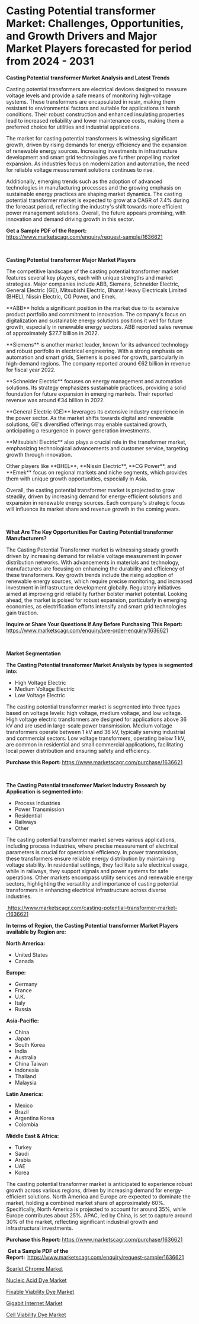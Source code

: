 <p><h1>Casting Potential transformer Market: Challenges, Opportunities, and Growth Drivers and Major Market Players forecasted for period from 2024 - 2031</h1></p><p><strong>Casting Potential transformer Market Analysis and Latest Trends</strong></p>
<p><p>Casting potential transformers are electrical devices designed to measure voltage levels and provide a safe means of monitoring high-voltage systems. These transformers are encapsulated in resin, making them resistant to environmental factors and suitable for applications in harsh conditions. Their robust construction and enhanced insulating properties lead to increased reliability and lower maintenance costs, making them a preferred choice for utilities and industrial applications.</p><p>The market for casting potential transformers is witnessing significant growth, driven by rising demands for energy efficiency and the expansion of renewable energy sources. Increasing investments in infrastructure development and smart grid technologies are further propelling market expansion. As industries focus on modernization and automation, the need for reliable voltage measurement solutions continues to rise.</p><p>Additionally, emerging trends such as the adoption of advanced technologies in manufacturing processes and the growing emphasis on sustainable energy practices are shaping market dynamics. The casting potential transformer market is expected to grow at a CAGR of 7.4% during the forecast period, reflecting the industry's shift towards more efficient power management solutions. Overall, the future appears promising, with innovation and demand driving growth in this sector.</p></p>
<p><strong>Get a Sample PDF of the Report:&nbsp;</strong> <a href="https://www.marketscagr.com/enquiry/request-sample/1636621?utm_campaign=2008&utm_medium=2&utm_source=Github&utm_content=ia&utm_term=27122024&utm_id=casting-potential-transformer">https://www.marketscagr.com/enquiry/request-sample/1636621</a></p>
<p>&nbsp;</p>
<p><strong>Casting Potential transformer Major Market Players</strong></p>
<p><p>The competitive landscape of the casting potential transformer market features several key players, each with unique strengths and market strategies. Major companies include ABB, Siemens, Schneider Electric, General Electric (GE), Mitsubishi Electric, Bharat Heavy Electricals Limited (BHEL), Nissin Electric, CG Power, and Emek.</p><p>**ABB** holds a significant position in the market due to its extensive product portfolio and commitment to innovation. The company's focus on digitalization and sustainable energy solutions positions it well for future growth, especially in renewable energy sectors. ABB reported sales revenue of approximately $27.7 billion in 2022.</p><p>**Siemens** is another market leader, known for its advanced technology and robust portfolio in electrical engineering. With a strong emphasis on automation and smart grids, Siemens is poised for growth, particularly in high-demand regions. The company reported around €62 billion in revenue for fiscal year 2022.</p><p>**Schneider Electric** focuses on energy management and automation solutions. Its strategy emphasizes sustainable practices, providing a solid foundation for future expansion in emerging markets. Their reported revenue was around €34 billion in 2022.</p><p>**General Electric (GE)** leverages its extensive industry experience in the power sector. As the market shifts towards digital and renewable solutions, GE's diversified offerings may enable sustained growth, anticipating a resurgence in power generation investments. </p><p>**Mitsubishi Electric** also plays a crucial role in the transformer market, emphasizing technological advancements and customer service, targeting growth through innovation.</p><p>Other players like **BHEL**, **Nissin Electric**, **CG Power**, and **Emek** focus on regional markets and niche segments, which provides them with unique growth opportunities, especially in Asia.</p><p>Overall, the casting potential transformer market is projected to grow steadily, driven by increasing demand for energy-efficient solutions and expansion in renewable energy sources. Each company's strategic focus will influence its market share and revenue growth in the coming years.</p></p>
<p>&nbsp;</p>
<p><strong>What Are The Key Opportunities For Casting Potential transformer Manufacturers?</strong></p>
<p><p>The Casting Potential Transformer market is witnessing steady growth driven by increasing demand for reliable voltage measurement in power distribution networks. With advancements in materials and technology, manufacturers are focusing on enhancing the durability and efficiency of these transformers. Key growth trends include the rising adoption of renewable energy sources, which require precise monitoring, and increased investment in infrastructure development globally. Regulatory initiatives aimed at improving grid reliability further bolster market potential. Looking ahead, the market is poised for robust expansion, particularly in emerging economies, as electrification efforts intensify and smart grid technologies gain traction.</p></p>
<p><strong>Inquire or Share Your Questions If Any Before Purchasing This Report:</strong> <a href="https://www.marketscagr.com/enquiry/pre-order-enquiry/1636621?utm_campaign=2008&utm_medium=2&utm_source=Github&utm_content=ia&utm_term=27122024&utm_id=casting-potential-transformer">https://www.marketscagr.com/enquiry/pre-order-enquiry/1636621</a></p>
<p>&nbsp;</p>
<p><strong>Market Segmentation</strong></p>
<p><strong>The Casting Potential transformer Market Analysis by types is segmented into:</strong></p>
<p><ul><li>High Voltage Electric</li><li>Medium Voltage Electric</li><li>Low Voltage Electric</li></ul></p>
<p><p>The casting potential transformer market is segmented into three types based on voltage levels: high voltage, medium voltage, and low voltage. High voltage electric transformers are designed for applications above 36 kV and are used in large-scale power transmission. Medium voltage transformers operate between 1 kV and 36 kV, typically serving industrial and commercial sectors. Low voltage transformers, operating below 1 kV, are common in residential and small commercial applications, facilitating local power distribution and ensuring safety and efficiency.</p></p>
<p><strong>Purchase this Report:&nbsp;</strong><a href="https://www.marketscagr.com/purchase/1636621?utm_campaign=2008&utm_medium=2&utm_source=Github&utm_content=ia&utm_term=27122024&utm_id=casting-potential-transformer">https://www.marketscagr.com/purchase/1636621</a></p>
<p>&nbsp;</p>
<p><strong>The Casting Potential transformer Market Industry Research by Application is segmented into:</strong></p>
<p><ul><li>Process Industries</li><li>Power Transmission</li><li>Residential</li><li>Railways</li><li>Other</li></ul></p>
<p><p>The casting potential transformer market serves various applications, including process industries, where precise measurement of electrical parameters is crucial for operational efficiency. In power transmission, these transformers ensure reliable energy distribution by maintaining voltage stability. In residential settings, they facilitate safe electrical usage, while in railways, they support signals and power systems for safe operations. Other markets encompass utility services and renewable energy sectors, highlighting the versatility and importance of casting potential transformers in enhancing electrical infrastructure across diverse industries.</p></p>
<p><a href="https://www.marketscagr.com/casting-potential-transformer-market-r1636621?utm_campaign=2008&utm_medium=2&utm_source=Github&utm_content=ia&utm_term=27122024&utm_id=casting-potential-transformer">&nbsp;https://www.marketscagr.com/casting-potential-transformer-market-r1636621</a></p>
<p><strong>In terms of Region, the Casting Potential transformer Market Players available by Region are:</strong></p>
<p>
    <p> <strong> North America: </strong>
        <ul>
            <li>United States</li>
            <li>Canada</li>
        </ul>
        </p> 
    <p> <strong> Europe: </strong>
        <ul>
            <li>Germany</li>
            <li>France</li>
            <li>U.K.</li>
            <li>Italy</li>
            <li>Russia</li>
        </ul>
        </p> 
    <p> <strong> Asia-Pacific: </strong>
        <ul>
            <li>China</li>
            <li>Japan</li>
            <li>South Korea</li>
            <li>India</li>
            <li>Australia</li>
            <li>China Taiwan</li>
            <li>Indonesia</li>
            <li>Thailand</li>
            <li>Malaysia</li>
        </ul>
        </p> 
    <p> <strong> Latin America: </strong>
        <ul>
            <li>Mexico</li>
            <li>Brazil</li>
            <li>Argentina Korea</li>
            <li>Colombia</li>
        </ul>
        </p> 
    <p> <strong> Middle East & Africa: </strong>
        <ul>
            <li>Turkey</li>
            <li>Saudi</li>
            <li>Arabia</li>
            <li>UAE</li>
            <li>Korea</li>
        </ul>
    </p>
    </p>
<p><p>The casting potential transformer market is anticipated to experience robust growth across various regions, driven by increasing demand for energy-efficient solutions. North America and Europe are expected to dominate the market, holding a combined market share of approximately 60%. Specifically, North America is projected to account for around 35%, while Europe contributes about 25%. APAC, led by China, is set to capture around 30% of the market, reflecting significant industrial growth and infrastructural investments.</p></p>
<p><strong>Purchase this Report: </strong><a href="https://www.marketscagr.com/purchase/1636621?utm_campaign=2008&utm_medium=2&utm_source=Github&utm_content=ia&utm_term=27122024&utm_id=casting-potential-transformer">https://www.marketscagr.com/purchase/1636621</a></p>
<p>&nbsp;<strong>Get a Sample PDF of the Report:&nbsp;&nbsp;</strong><a href="https://www.marketscagr.com/enquiry/request-sample/1636621?utm_campaign=2008&utm_medium=2&utm_source=Github&utm_content=ia&utm_term=27122024&utm_id=casting-potential-transformer">https://www.marketscagr.com/enquiry/request-sample/1636621</a></p>
<p><strong></strong></p>
<p><p><a href="https://www.linkedin.com/pulse/c-glance-reports-anmec?utm_campaign=2008&utm_medium=2&utm_source=Github&utm_content=ia&utm_term=27122024&utm_id=casting-potential-transformer">Scarlet Chrome Market</a></p><p><a href="https://www.linkedin.com/pulse/market-leaders-laggards-global-nucleic-acid-dye-trends-forecast-qmjnf?utm_campaign=2008&utm_medium=2&utm_source=Github&utm_content=ia&utm_term=27122024&utm_id=casting-potential-transformer">Nucleic Acid Dye Market</a></p><p><a href="https://www.linkedin.com/pulse/fixable-viability-dye-market-drivers-competitive-strategy-insights-o8zpe?utm_campaign=2008&utm_medium=2&utm_source=Github&utm_content=ia&utm_term=27122024&utm_id=casting-potential-transformer">Fixable Viability Dye Market</a></p><p><a href="https://www.linkedin.com/pulse/acomprehensive-analysis-gigabit-internet-market-covering-yaiof?utm_campaign=2008&utm_medium=2&utm_source=Github&utm_content=ia&utm_term=27122024&utm_id=casting-potential-transformer">Gigabit Internet Market</a></p><p><a href="https://www.linkedin.com/pulse/driving-forces-behind-cell-viability-dye-market-expansion-expected-dua1e?utm_campaign=2008&utm_medium=2&utm_source=Github&utm_content=ia&utm_term=27122024&utm_id=casting-potential-transformer">Cell Viability Dye Market</a></p></p>